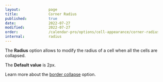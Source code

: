 ```yaml
---
layout:             page
title:              Corner Radius
published:          true
date:               2022-07-27
modified:           2022-07-27
order:              /calendar-pro/options/cell-appearance/corner-radius
internal:           radius
---
```

The **Radius** option allows to modify the radius of a cell when all the cells are collapsed.

The **Default value** is 2px.

Learn more about the [border collapse](./border-collapse.md) option.
